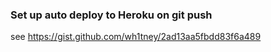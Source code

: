 ### Set up auto deploy to Heroku on git push

see https://gist.github.com/wh1tney/2ad13aa5fbdd83f6a489
